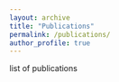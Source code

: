 ```yaml
---
layout: archive
title: "Publications"
permalink: /publications/
author_profile: true
---
```


list of publications
